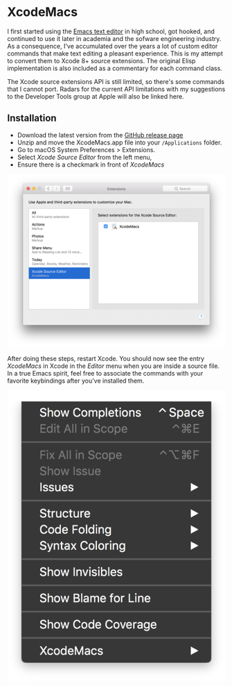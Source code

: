 # XcodeMacs

I first started using the [Emacs text editor](https://www.gnu.org/software/emacs/) in high school,
got hooked, and continued to use it later in academia and the sofware engineering industry. As a
consequence, I've accumulated over the years a lot of custom editor commands that make text editing
a pleasant experience. This is my attempt to convert them to Xcode 8+ source extensions. The
original Elisp implementation is also included as a commentary for each command class.

The Xcode source extensions API is still limited, so there's some commands that I cannot
port. Radars for the current API limitations with my suggestions to the Developer Tools group at
Apple will also be linked here.

## Installation

- Download the latest version from the [GitHub release page](https://github.com/danielmartin/XcodeMacs/releases/)
- Unzip and move the XcodeMacs.app file into your `/Applications` folder.
- Go to macOS System Preferences > Extensions.
- Select _Xcode Source Editor_ from the left menu,
- Ensure there is a checkmark in front of _XcodeMacs_

![System Preferences > Extensions](metadata/Settings.png)

After doing these steps, restart Xcode. You should now see the entry _XcodeMacs_ in Xcode in the
_Editor_ menu when you are inside a source file. In a true Emacs spirit, feel free to associate the
commands with your favorite keybindings after you've installed them.

![Xcode Menu](metadata/EditMenu.png)
